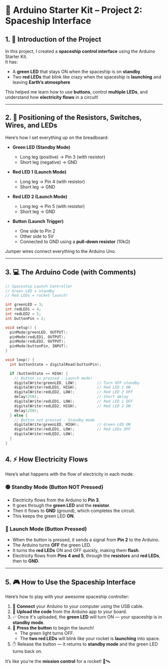 # 🚀 Arduino Starter Kit – Project 2: Spaceship Interface

## 1. 🌟 Introduction of the Project

In this project, I created a **spaceship control interface** using the Arduino Starter Kit.  
It has:

- A **green LED** that stays ON when the spaceship is on **standby**
- Two **red LEDs** that blink like crazy when the spaceship is **launching** and leaving **Earth’s atmosphere**

This helped me learn how to use **buttons**, control **multiple LEDs**, and understand how **electricity flows** in a circuit!

---

## 2. 🔌 Positioning of the Resistors, Switches, Wires, and LEDs

Here’s how I set everything up on the breadboard:

- **Green LED (Standby Mode)**
  - Long leg (positive) → Pin 3 (with resistor)
  - Short leg (negative) → GND

- **Red LED 1 (Launch Mode)**
  - Long leg → Pin 4 (with resistor)
  - Short leg → GND

- **Red LED 2 (Launch Mode)**
  - Long leg → Pin 5 (with resistor)
  - Short leg → GND

- **Button (Launch Trigger)**
  - One side to Pin 2
  - Other side to 5V
  - Connected to GND using a **pull-down resistor** (10kΩ)

Jumper wires connect everything to the Arduino Uno.

---

## 3. 💻 The Arduino Code (with Comments)

```cpp
// Spaceship Launch Controller
// Green LED = standby
// Red LEDs = rocket launch!

int greenLED = 3;
int redLED1 = 4;
int redLED2 = 5;
int buttonPin = 2;

void setup() {
  pinMode(greenLED, OUTPUT);
  pinMode(redLED1, OUTPUT);
  pinMode(redLED2, OUTPUT);
  pinMode(buttonPin, INPUT);
}

void loop() {
  int buttonState = digitalRead(buttonPin);

  if (buttonState == HIGH) {
    // Button is pressed - Launch mode!
    digitalWrite(greenLED, LOW);         // Turn OFF standby
    digitalWrite(redLED1, HIGH);         // Red LED 1 ON
    digitalWrite(redLED2, LOW);          // Red LED 2 OFF
    delay(250);                          // Short delay
    digitalWrite(redLED1, LOW);          // Red LED 1 OFF
    digitalWrite(redLED2, HIGH);         // Red LED 2 ON
    delay(250);
  } else {
    // Button not pressed - Standby mode
    digitalWrite(greenLED, HIGH);        // Green LED ON
    digitalWrite(redLED1, LOW);          // Red LEDs OFF
    digitalWrite(redLED2, LOW);
  }
}
```

## 4. ⚡ How Electricity Flows

Here’s what happens with the flow of electricity in each mode:

### 🟢 Standby Mode (Button NOT Pressed)
- Electricity flows from the Arduino to **Pin 3**.
- It goes through the **green LED** and the **resistor**.
- Then it flows to **GND** (ground), which completes the circuit.
- This keeps the green LED **ON**.

### 🔴 Launch Mode (Button Pressed)
- When the button is pressed, it sends a signal from **Pin 2** to the Arduino.
- The Arduino turns **OFF** the green LED.
- It turns the **red LEDs** ON and OFF quickly, making them **flash**.
- Electricity flows from **Pins 4 and 5**, through the **resistors** and **red LEDs**, then to **GND**.

---

## 5. 🎮 How to Use the Spaceship Interface

Here’s how to play with your awesome spaceship controller:

1. 🔌 **Connect** your Arduino to your computer using the USB cable.
2. 💾 **Upload the code** from the Arduino app to your board.
3. ✅ Once it's uploaded, the **green LED** will turn ON — your spaceship is in **standby mode**.
4. 🛫 **Press the button** to begin the launch!
   - The green light turns OFF.
   - The **two red LEDs** will blink like your rocket is **launching** into space.
5. ✋ Release the button — it returns to **standby mode** and the green LED turns back on.

It’s like you're the **mission control** for a rocket! 🚀🛰️

